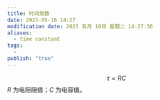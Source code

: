 ```yaml
---
title: 时间常数
date: 2023-05-16 14:27
modification date: 2023 五月 16日 星期二 14:27:36
aliases:
  - time constant
tags:
  - 
publish: "true"
---
```

$$
\tau=RC
$$
$R$ 为电阻阻值；$C$ 为电容值。